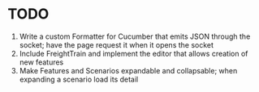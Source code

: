 # TODO

1. Write a custom Formatter for Cucumber that emits JSON through the socket; have the page request it when it opens the socket
2. Include FreightTrain and implement the editor that allows creation of new features
3. Make Features and Scenarios expandable and collapsable; when expanding a scenario load its detail

